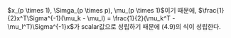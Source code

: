 $x_(p \times 1), \Simga_(p \times p), \mu_(p \times 1)$이기 때문에, $\frac{1}{2}x^T\Sigma^{-1}(\mu_k - \mu_l) = \frac{1}{2}(\mu_k^T - \mu_l^T)\Sigma^{-1}x$가 scalar값으로 성립하기 때문에 (4.9)의 식이 성립한다.
